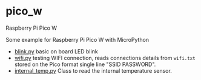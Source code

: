 # pico_w
Raspberry Pi Pico W

Some example for Raspberry Pi Pico W with MicroPython

* [blink.py](blink.py) basic on board LED blink
* [wifi.py](wifi.py) testing WIFI connection, reads connections details from `wifi.txt` stored on the Pico format  single line "SSID PASSWORD".
* [internal_temp.py](internal_temp.py) Class to read the internal temperature sensor.
